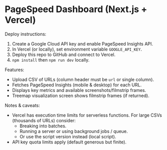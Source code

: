# PageSpeed Dashboard (Next.js + Vercel)

Deploy instructions:
1. Create a Google Cloud API key and enable PageSpeed Insights API.
2. In Vercel (or locally), set environment variable `GOOGLE_API_KEY`.
3. Deploy this repo to GitHub and connect to Vercel.
4. `npm install` then `npm run dev` locally.

Features:
- Upload CSV of URLs (column header must be `url` or single column).
- Fetches PageSpeed Insights (mobile & desktop) for each URL.
- Displays key metrics and available screenshots/filmstrip frames.
- Treemap visualization screen shows filmstrip frames (if returned).

Notes & caveats:
- Vercel has execution time limits for serverless functions. For large CSVs (thousands of URLs) consider:
  - Breaking into batches.
  - Running a server or using background jobs / queue.
  - Or use the script version instead (local script).
- API key quota limits apply (default generous but finite).
